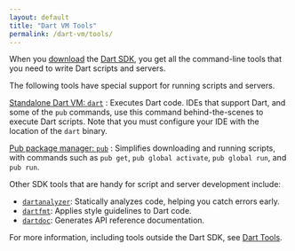 ```yaml
---
layout: default
title: "Dart VM Tools"
permalink: /dart-vm/tools/
---
```


When you [download]({{site.dart_vm}}/downloads/) the
[Dart SDK](sdk), you get all the command-line tools that you
need to write Dart scripts and servers.

The following tools have special support for
running scripts and servers.

[Standalone Dart VM: `dart`](dart-vm)
: Executes Dart code.
  IDEs that support Dart,
  and some of the `pub` commands, use this
  command behind-the-scenes to execute Dart scripts.
  Note that you must configure your IDE with the location of
  the `dart` binary.

[Pub package manager: `pub`]({{site.dartlang}}/tools/pub/)
: Simplifies downloading and running scripts,
  with commands such as `pub get`, `pub global activate`, `pub global run`,
  and `pub run`.

Other SDK tools that are handy for script and server development include:

* [`dartanalyzer`](https://github.com/dart-lang/sdk/tree/master/pkg/analyzer_cli#dartanalyzer):
  Statically analyzes code, helping you catch errors early.
* [`dartfmt`](https://github.com/dart-lang/dart_style#readme):
  Applies style guidelines to Dart code.
* [`dartdoc`](https://github.com/dart-lang/dartdoc#dartdoc):
  Generates API reference documentation.

For more information, including tools outside the Dart SDK, see
[Dart Tools]({{site.dartlang}}/tools/).
